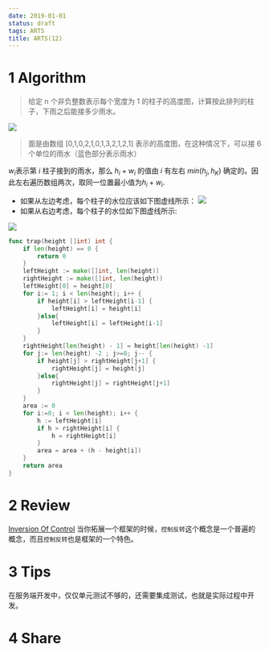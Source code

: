 ```yaml
---
date: 2019-01-01
status: draft
tags: ARTS
title: ARTS(12)
---
```

# 1 Algorithm
>给定 n 个非负整数表示每个宽度为 1 的柱子的高度图，计算按此排列的柱子，下雨之后能接多少雨水。
> 

![](./_image/2019-01-01-12-47-57.jpg)
>面是由数组 [0,1,0,2,1,0,1,3,2,1,2,1] 表示的高度图，在这种情况下，可以接 6 个单位的雨水（蓝色部分表示雨水）

$w_i$表示第 $i$ 柱子接到的雨水，那么 $h_i+w_i$ 的值由 $i$ 有左右 $min(h_j, h_K)$ 确定的。因此左右遍历数组两次，取同一位置最小值为$h_i+w_i$.
- 如果从左边考虑，每个柱子的水位应该如下图虚线所示：
![](./_image/2019-01-01-13-05-09.jpg)
- 如果从右边考虑，每个柱子的水位如下图虚线所示:

![](./_image/2019-01-01-13-07-01.jpg)

```go
func trap(height []int) int {
    if len(height) == 0 {
        return 0
    }
    leftHeight := make([]int, len(height))
    rightHeight := make([]int, len(height))
    leftHeight[0] = height[0]
    for i:= 1; i < len(height); i++ {
        if height[i] > leftHeight[i-1] {
            leftHeight[i] = height[i]
        }else{
            leftHeight[i] = leftHeight[i-1]
        }
    }
    rightHeight[len(height) - 1] = height[len(height) -1]
    for j:= len(height) -2 ; j>=0; j-- {
        if height[j] > rightHeight[j+1] {
            rightHeight[j] = height[j]
        }else{
            rightHeight[j] = rightHeight[j+1]
        }
    }
    area := 0
    for i:=0; i < len(height); i++ {
        h := leftHeight[i]
        if h > rightHeight[i] {
            h = rightHeight[i]
        }
        area = area + (h - height[i])
    }
    return area
}
```
# 2 Review
[Inversion Of Control](https://martinfowler.com/bliki/InversionOfControl.html)
当你拓展一个框架的时候，`控制反转`这个概念是一个普遍的概念，而且`控制反转`也是框架的一个特色。
# 3 Tips
在服务端开发中，仅仅单元测试不够的，还需要集成测试，也就是实际过程中开发。
# 4 Share
